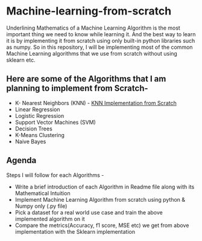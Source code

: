 # Machine-learning-from-scratch

Underlining Mathematics of a Machine Learning Algorithm is the most important thing we need to know while learning it.
And the best way to learn it is by implementing it from scratch using only built-in python libraries such as numpy. So in this repository, I will be implementing most of the common Machine Learning algorithms that we use from scratch without using sklearn etc. 

## Here are some of the Algorithms that I am planning to implement from Scratch- 

- K- Nearest Neighbors (KNN) - [KNN Implementation from Scratch](https://github.com/Nikhilkohli1/Machine-learning-from-scratch/tree/master/K%20Nearest%20Neighbors)
- Linear Regression
- Logistic Regression
- Support Vector Machines (SVM)
- Decision Trees
- K-Means Clustering
- Naive Bayes


## Agenda

Steps I will follow for each Algorithms - 

- Write a brief introduction of each Algorithm in Readme file along with its Mathematical Intuition
- Implement Machine Learning Algorithm from scratch using python & Numpy only (.py file)
- Pick a dataset for a real world use case and train the above implemented algorithm on it
- Compare the metrics(Accuracy, f1 score, MSE etc) we get from above implementation with the Sklearn implementation
